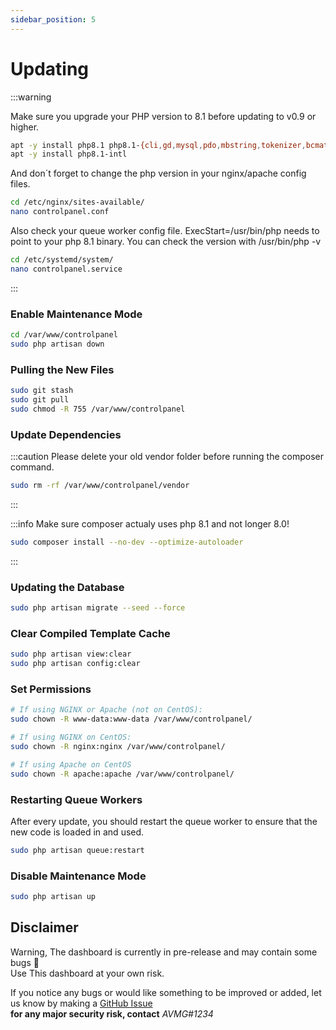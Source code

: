 ```yaml
---
sidebar_position: 5
---
```


# Updating

:::warning

Make sure you upgrade your PHP version to 8.1 before updating to v0.9 or higher.
```bash
apt -y install php8.1 php8.1-{cli,gd,mysql,pdo,mbstring,tokenizer,bcmath,xml,fpm,curl,zip}
apt -y install php8.1-intl
```
And don´t forget to change the php version in your nginx/apache config files.
```bash
cd /etc/nginx/sites-available/
nano controlpanel.conf
```
Also check your queue worker config file.
ExecStart=/usr/bin/php needs to point to your php 8.1 binary. You can check the version with /usr/bin/php -v 
```bash
cd /etc/systemd/system/
nano controlpanel.service
```
:::

### Enable Maintenance Mode

```bash
cd /var/www/controlpanel
sudo php artisan down
```

### Pulling the New Files

```bash
sudo git stash
sudo git pull
sudo chmod -R 755 /var/www/controlpanel
```

### Update Dependencies

:::caution
Please delete your old vendor folder before running the composer command.
```bash
sudo rm -rf /var/www/controlpanel/vendor
```
:::

:::info
Make sure composer actualy uses php 8.1 and not longer 8.0!
```bash
sudo composer install --no-dev --optimize-autoloader
```
:::

### Updating the Database

```bash
sudo php artisan migrate --seed --force
```

### Clear Compiled Template Cache

```bash
sudo php artisan view:clear
sudo php artisan config:clear
```

### Set Permissions

```bash
# If using NGINX or Apache (not on CentOS):
sudo chown -R www-data:www-data /var/www/controlpanel/

# If using NGINX on CentOS:
sudo chown -R nginx:nginx /var/www/controlpanel/

# If using Apache on CentOS
sudo chown -R apache:apache /var/www/controlpanel/
```

### Restarting Queue Workers

After every update, you should restart the queue worker to ensure that the new code is loaded in and used.

```bash
sudo php artisan queue:restart
```

### Disable Maintenance Mode

```bash
sudo php artisan up
```

## Disclaimer

Warning, The dashboard is currently in pre-release and may contain some bugs 🐛 <br/>
Use This dashboard at your own risk.

If you notice any bugs or would like something to be improved or added, let us know by making a [GitHub Issue](https://github.com/ControlPanel-gg/dashboard/issues/new/choose)<br /> **for any major security risk, contact** _AVMG#1234_

